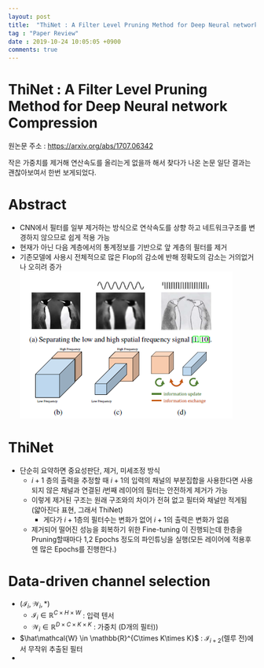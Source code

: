 ```yaml
---
layout: post
title:  "ThiNet : A Filter Level Pruning Method for Deep Neural network Compression"
tag : "Paper Review"
date : 2019-10-24 10:05:05 +0900
comments: true
---
```


# ThiNet : A Filter Level Pruning Method for Deep Neural network Compression

원논문 주소 : https://arxiv.org/abs/1707.06342

작은 가중치를 제거해 연산속도를 올리는게 없을까 해서 찾다가 나온 논문
일단 결과는 괜찮아보여서 한번 보게되었다.

# Abstract
- CNN에서 필터를 일부 제거하는 방식으로 연삭속도를 상향 하고 네트워크구조를 변경하지 않으므로 쉽게 적용 가능
- 현재가 아닌 다음 계층에서의 통계정보를 기반으로 앞 계층의 필터를 제거
- 기존모델에 사용시 전체적으로 많은 Flop의 감소에 반해 정확도의 감소는 거의없거나 오히려 증가
![Table1](/assets/post/191025-1.png)

# ThiNet
- 단순히 요약하면 중요성판단, 제거, 미세조정 방식
  - $i+1$ 층의 출력을 추정할 때 $i+1$의 입력의 채널의 부분집합을 사용한다면 사용되지 않은 채널과 연결된 $i$번째 레이어의 필터는 안전하게 제거가 가능
  - 이렇게 제거된 구조는 원래 구조와의 차이가 전혀 없고 필터와 채널만 적게됨(얇아진다 표현, 그래서 ThiNet)
    - 게다가 $i+1$층의 필터수는 변화가 없어 $i+1$의 출력은 변화가 없음
  - 제거되어 떨어진 성능을 회복하기 위한 Fine-tuning 이 진행되는데 한층을 Pruning할때마다 1,2 Epochs 정도의 파인튜닝을 실행(모든 레이어에 적용후엔 많은 Epochs를 진행한다.)

# Data-driven channel selection
- $(\mathcal{I}_i, \mathcal{W}_i, *)$
  - $\mathcal{I}_i \in \mathbb{R}^{C\times H\times W}$ : 입력 텐서
  - $\mathcal{W}_i \in \mathbb{R}^{D\times C\times K\times K}$ : 가중치 (D개의 필터))
- $\hat\mathcal{W} \in \mathbb{R}^{C\times K\times K}$ : $\mathcal{I}_{i+2}$(렐루 전)에서 무작위 추출된 필터
- 
